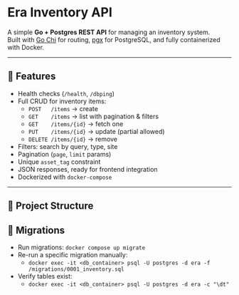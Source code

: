 # Era Inventory API

A simple **Go + Postgres REST API** for managing an inventory system.  
Built with [Go Chi](https://github.com/go-chi/chi) for routing, [pgx](https://github.com/jackc/pgx) for PostgreSQL, and fully containerized with Docker.

---

## 🚀 Features

- Health checks (`/health`, `/dbping`)
- Full CRUD for inventory items:
  - `POST   /items` → create
  - `GET    /items` → list with pagination & filters
  - `GET    /items/{id}` → fetch one
  - `PUT    /items/{id}` → update (partial allowed)
  - `DELETE /items/{id}` → remove
- Filters: search by query, type, site
- Pagination (`page`, `limit` params)
- Unique `asset_tag` constraint
- JSON responses, ready for frontend integration
- Dockerized with `docker-compose`

---

## 📂 Project Structure


## 🧩 Migrations

- Run migrations: `docker compose up migrate`
- Re-run a specific migration manually:
  - `docker exec -it <db_container> psql -U postgres -d era -f /migrations/0001_inventory.sql`
- Verify tables exist:
  - `docker exec -it <db_container> psql -U postgres -d era -c "\dt"`

